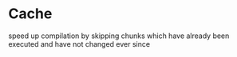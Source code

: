 # Cache

speed up compilation by skipping chunks which have already been executed and have not changed ever since

